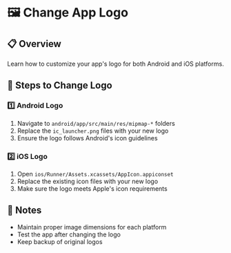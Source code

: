 # 🖼️ Change App Logo

## 📋 Overview
Learn how to customize your app's logo for both Android and iOS platforms.

## 🔄 Steps to Change Logo

### 1️⃣ Android Logo
1. Navigate to `android/app/src/main/res/mipmap-*` folders
2. Replace the `ic_launcher.png` files with your new logo
3. Ensure the logo follows Android's icon guidelines

### 2️⃣ iOS Logo
1. Open `ios/Runner/Assets.xcassets/AppIcon.appiconset`
2. Replace the existing icon files with your new logo
3. Make sure the logo meets Apple's icon requirements

## 📝 Notes
- Maintain proper image dimensions for each platform  
- Test the app after changing the logo
- Keep backup of original logos  